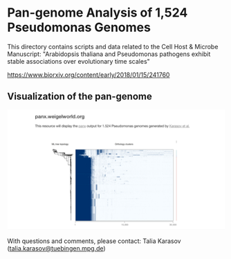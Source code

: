 # Pan-genome Analysis of 1,524 Pseudomonas Genomes

This directory contains scripts and data related to the Cell Host & Microbe Manuscript:
"Arabidopsis thaliana and Pseudomonas pathogens exhibit stable associations over evolutionary time scales"

https://www.biorxiv.org/content/early/2018/01/15/241760

## Visualization of the pan-genome 
![panX](https://github.com/tkarasov/img/blob/master/panx.png?raw=true "Title")





With questions and comments, please contact: 
Talia Karasov (talia.karasov@tuebingen.mpg.de)
